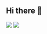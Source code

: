 ## Hi there 👋

<!--
**rojae1339/rojae1339** is a ✨ _special_ ✨ repository because its `README.md` (this file) appears on your GitHub profile.

Here are some ideas to get you started:

- 🔭 I’m currently working on ...
- 🌱 I’m currently learning ...
- 👯 I’m looking to collaborate on ...
- 🤔 I’m looking for help with ...
- 💬 Ask me about ...
- 📫 How to reach me: ...
- 😄 Pronouns: ...
- ⚡ Fun fact: ...
-->
<img src="https://capsule-render.vercel.app/api?type=waving&color=E9D095&height=150&section=header&text=Welcome2MyGitHub&animation=twinkling&fontColor=e57366&fontAlign=70&fontSize=40" />
<img src="https://capsule-render.vercel.app/api?type=waving&color=E9D095&height=150&section=footer" />

